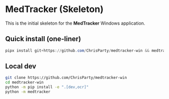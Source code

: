 
# MedTracker (Skeleton)

This is the initial skeleton for the **MedTracker** Windows application.

## Quick install (one‑liner)

```powershell
pipx install git+https://github.com/ChrisParty/medtracker-win && medtracker
```

## Local dev

```bash
git clone https://github.com/ChrisParty/medtracker-win
cd medtracker-win
python -m pip install -e ".[dev,ocr]"
python -m medtracker
```
